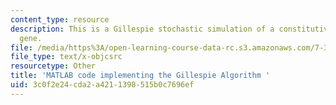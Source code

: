 ```yaml
---
content_type: resource
description: This is a Gillespie stochastic simulation of a constitutively expressed
  gene.
file: /media/https%3A/open-learning-course-data-rc.s3.amazonaws.com/7-342-systems-and-synthetic-biology-how-the-cell-solves-problems-fall-2010/3c0f2e24cda2a4211398515b0c7696ef_MIT7_342_F10_algorithm.m
file_type: text/x-objcsrc
resourcetype: Other
title: 'MATLAB code implementing the Gillespie Algorithm '
uid: 3c0f2e24-cda2-a421-1398-515b0c7696ef
---
```

